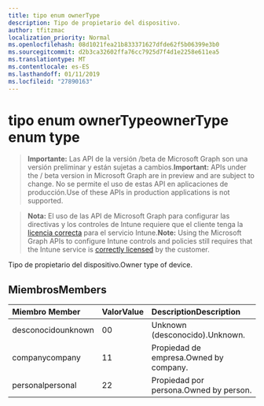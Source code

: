 ```yaml
---
title: tipo enum ownerType
description: Tipo de propietario del dispositivo.
author: tfitzmac
localization_priority: Normal
ms.openlocfilehash: 08d1021fea21b833371627dfde62f5b06399e3b0
ms.sourcegitcommit: d2b3ca32602ffa76cc7925d7f4d1e2258e611ea5
ms.translationtype: MT
ms.contentlocale: es-ES
ms.lasthandoff: 01/11/2019
ms.locfileid: "27890163"
---
```

# <a name="ownertype-enum-type"></a><span data-ttu-id="72251-103">tipo enum ownerType</span><span class="sxs-lookup"><span data-stu-id="72251-103">ownerType enum type</span></span>

> <span data-ttu-id="72251-104">**Importante:** Las API de la versión /beta de Microsoft Graph son una versión preliminar y están sujetas a cambios.</span><span class="sxs-lookup"><span data-stu-id="72251-104">**Important:** APIs under the / beta version in Microsoft Graph are in preview and are subject to change.</span></span> <span data-ttu-id="72251-105">No se permite el uso de estas API en aplicaciones de producción.</span><span class="sxs-lookup"><span data-stu-id="72251-105">Use of these APIs in production applications is not supported.</span></span>

> <span data-ttu-id="72251-106">**Nota:** El uso de las API de Microsoft Graph para configurar las directivas y los controles de Intune requiere que el cliente tenga la [licencia correcta](https://go.microsoft.com/fwlink/?linkid=839381) para el servicio Intune.</span><span class="sxs-lookup"><span data-stu-id="72251-106">**Note:** Using the Microsoft Graph APIs to configure Intune controls and policies still requires that the Intune service is [correctly licensed](https://go.microsoft.com/fwlink/?linkid=839381) by the customer.</span></span>

<span data-ttu-id="72251-107">Tipo de propietario del dispositivo.</span><span class="sxs-lookup"><span data-stu-id="72251-107">Owner type of device.</span></span>
## <a name="members"></a><span data-ttu-id="72251-108">Miembros</span><span class="sxs-lookup"><span data-stu-id="72251-108">Members</span></span>
|<span data-ttu-id="72251-109">Miembro	</span><span class="sxs-lookup"><span data-stu-id="72251-109">Member</span></span>|<span data-ttu-id="72251-110">Valor</span><span class="sxs-lookup"><span data-stu-id="72251-110">Value</span></span>|<span data-ttu-id="72251-111">Description</span><span class="sxs-lookup"><span data-stu-id="72251-111">Description</span></span>|
|:---|:---|:---|
|<span data-ttu-id="72251-112">desconocido</span><span class="sxs-lookup"><span data-stu-id="72251-112">unknown</span></span>|<span data-ttu-id="72251-113">0</span><span class="sxs-lookup"><span data-stu-id="72251-113">0</span></span>|<span data-ttu-id="72251-114">Unknown (desconocido).</span><span class="sxs-lookup"><span data-stu-id="72251-114">Unknown.</span></span>|
|<span data-ttu-id="72251-115">company</span><span class="sxs-lookup"><span data-stu-id="72251-115">company</span></span>|<span data-ttu-id="72251-116">1</span><span class="sxs-lookup"><span data-stu-id="72251-116">1</span></span>|<span data-ttu-id="72251-117">Propiedad de empresa.</span><span class="sxs-lookup"><span data-stu-id="72251-117">Owned by company.</span></span>|
|<span data-ttu-id="72251-118">personal</span><span class="sxs-lookup"><span data-stu-id="72251-118">personal</span></span>|<span data-ttu-id="72251-119">2</span><span class="sxs-lookup"><span data-stu-id="72251-119">2</span></span>|<span data-ttu-id="72251-120">Propiedad por persona.</span><span class="sxs-lookup"><span data-stu-id="72251-120">Owned by person.</span></span>|





